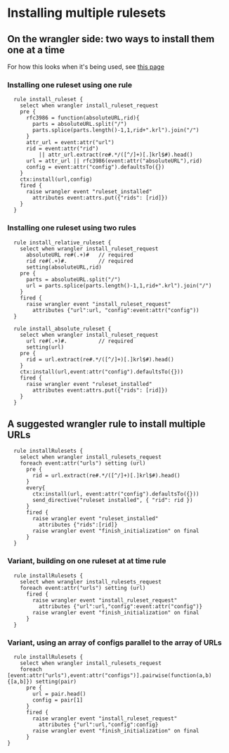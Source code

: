 # Installing multiple rulesets
## On the wrangler side: two ways to install them one at a time

For how this looks when it's being used, see [this page](https://github.com/Picolab/aries-cloudagent-pico/blob/master/NEXT/installation.md)

### Installing one ruleset using one rule

```
  rule install_ruleset {
    select when wrangler install_ruleset_request
    pre {
      rfc3986 = function(absoluteURL,rid){
        parts = absoluteURL.split("/")
        parts.splice(parts.length()-1,1,rid+".krl").join("/")
      }
      attr_url = event:attr("url")
      rid = event:attr("rid")
          || attr_url.extract(re#.*/([^/]+)[.]krl$#).head()
      url = attr_url || rfc3986(event:attr("absoluteURL"),rid)
      config = event:attr("config").defaultsTo({})
    }
    ctx:install(url,config)
    fired {
      raise wrangler event "ruleset_installed"
        attributes event:attrs.put({"rids": [rid]})
    }
  }
```
  
### Installing one ruleset using two rules
  
```
  rule install_relative_ruleset {
    select when wrangler install_ruleset_request
      absoluteURL re#(.+)#   // required
      rid re#(.+)#.          // required
      setting(absoluteURL,rid)
    pre {
      parts = absoluteURL.split("/")
      url = parts.splice(parts.length()-1,1,rid+".krl").join("/")
    }
    fired {
      raise wrangler event "install_ruleset_request"
        attributes {"url":url, "config":event:attr("config"))
  }
  
  rule install_absolute_ruleset {
    select when wrangler install_ruleset_request
      url re#(.+)#.          // required
      setting(url)
    pre {
      rid = url.extract(re#.*/([^/]+)[.]krl$#).head()
    }
    ctx:install(url,event:attr("config").defaultsTo({}))
    fired {
      raise wrangler event "ruleset_installed"
        attributes event:attrs.put({"rids": [rid]})
    }
  }
```
  
## A suggested wrangler rule to install multiple URLs
  
```
  rule installRulesets {
    select when wrangler install_rulesets_request
    foreach event:attr("urls") setting (url)
      pre {
        rid = url.extract(re#.*/([^/]+)[.]krl$#).head()
      }
      every{
        ctx:install(url, event:attr("config").defaultsTo({}))
        send_directive("ruleset installed", { "rid": rid })
      }
      fired {
        raise wrangler event "ruleset_installed"
          attributes {"rids":[rid]}
        raise wrangler event "finish_initialization" on final
      }
  }
```
### Variant, building on one ruleset at at time rule
  
```
  rule installRulesets {
    select when wrangler install_rulesets_request
    foreach event:attr("urls") setting (url)
      fired {
        raise wrangler event "install_ruleset_request"
          attributes {"url":url,"config":event:attr("config")}
        raise wrangler event "finish_initialization" on final
      }
  }
```
  
### Variant, using an array of configs parallel to the array of URLs
  
```
  rule installRulesets {
    select when wrangler install_rulesets_request
    foreach [event:attr("urls"),event:attr("configs")].pairwise(function(a,b){[a,b]}) setting(pair)
      pre {
        url = pair.head()
        config = pair[1]
      }
      fired {
        raise wrangler event "install_ruleset_request"
          attributes {"url":url,"config":config}
        raise wrangler event "finish_initialization" on final
      }
}
```
  
